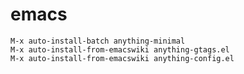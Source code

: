 # emacs

    M-x auto-install-batch anything-minimal
    M-x auto-install-from-emacswiki anything-gtags.el
    M-x auto-install-from-emacswiki anything-config.el
